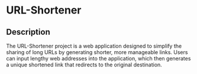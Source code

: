 # URL-Shortener
## Description
The URL-Shortener project is a web application designed to simplify the sharing of long URLs by generating shorter, more manageable links. Users can input lengthy web addresses into the application, which then generates a unique shortened link that redirects to the original destination.
